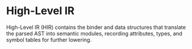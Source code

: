 # High-Level IR

High-Level IR (HIR) contains the binder and data structures that translate the parsed AST into semantic modules, recording attributes, types, and symbol tables for further lowering.
